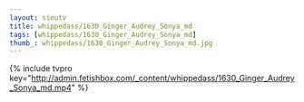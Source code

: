 ```yaml
--- 
layout: sieutv
title: whippedass/1630_Ginger_Audrey_Sonya_md
tags: [whippedass/1630_Ginger_Audrey_Sonya_md]
thumb_: whippedass/1630_Ginger_Audrey_Sonya_md.jpg
---
```

{% include tvpro key="http://admin.fetishbox.com/_content/whippedass/1630_Ginger_Audrey_Sonya_md.mp4" %} 

